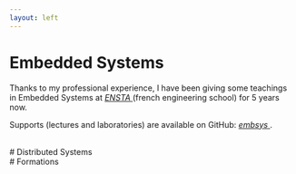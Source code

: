 ```yaml
---
layout: left
---
```


# Embedded Systems

Thanks to my professional experience, I have been giving some teachings in
Embedded Systems at <a href="https://www.ensta-bretagne.fr/en"> _ENSTA_ </a>
(french engineering school) for 5 years now.

Supports (lectures and laboratories) are available on GitHub: <a href="http://github.com/pblottiere/embsys"> _embsys_ </a>.

<br/>
# Distributed Systems


<br/>
# Formations
